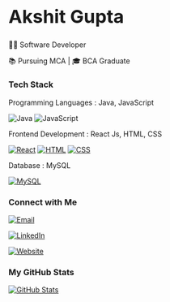 ### <h1 style="font-size: 36px;">Akshit Gupta</h1>



👨‍💻 Software Developer 

📚 Pursuing MCA | 🎓 BCA Graduate

### Tech Stack



Programming Languages : Java, JavaScript

 ![Java](https://img.shields.io/badge/Java-007396?style=for-the-badge&logo=java)
 ![JavaScript](https://img.shields.io/badge/JavaScript-F7DF1E?style=for-the-badge&logo=javascript&logoColor=black)



Frontend Development : React Js, HTML, CSS

[![React](https://img.shields.io/badge/React-61DAFB?style=for-the-badge&logo=react&logoColor=white)](https://reactjs.org/)
[![HTML](https://img.shields.io/badge/HTML-E34F26?style=for-the-badge&logo=html5&logoColor=white)](https://developer.mozilla.org/en-US/docs/Web/HTML)
[![CSS](https://img.shields.io/badge/CSS-1572B6?style=for-the-badge&logo=css3&logoColor=white)](https://developer.mozilla.org/en-US/docs/Web/CSS)


<!---
Backend Development : Spring

[![Spring](https://img.shields.io/badge/Spring-6DB33F?style=for-the-badge&logo=spring&logoColor=white)](https://spring.io/) 
-->


Database :  MySQL

<!---[![MongoDB](https://img.shields.io/badge/MongoDB-47A248?style=for-the-badge&logo=mongodb&logoColor=white)](https://www.mongodb.com/) -->
[![MySQL](https://img.shields.io/badge/MySQL-4479A1?style=for-the-badge&logo=mysql&logoColor=white)](https://www.mysql.com/)



### Connect with Me



[![Email](https://img.shields.io/badge/Email-D14836?style=for-the-badge&logo=gmail&logoColor=white)](mailto:akshitgupta2003.ak@gmail.com@example.com)

[![LinkedIn](https://img.shields.io/badge/LinkedIn-0077B5?style=for-the-badge&logo=linkedin&logoColor=white)](https://www.linkedin.com/in/akshit-gupta-5b5889223)

[![Website](https://img.shields.io/badge/Website-4285F4?style=for-the-badge&logo=google-chrome&logoColor=white)](https://www.yourwebsite.com)


### My GitHub Stats


[![GitHub Stats](https://github-readme-stats.vercel.app/api?username=Akshit203&show_icons=true&bg_color=ffffff&text_color=000000)](https://github.com/Akshit203)


